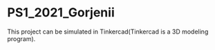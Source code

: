 # PS1_2021_Gorjenii
This project can be simulated in Tinkercad(Tinkercad is a 3D modeling program).
